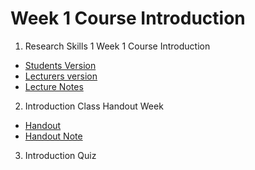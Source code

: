 # Week 1 Course Introduction


1. Research Skills 1 Week 1 Course Introduction 
- [Students Version](/week1/materials/Introduction-%20Student-Version.pptx) 
- [Lecturers version](/week1/materials/Introduction-Lecturers%20-Version.pptx)
- [Lecture Notes](/week1/materials/Class-Handout-Course-Introduction.md) 
2. Introduction Class Handout Week 
- [Handout](/week1/materials/Class-Handout-Course-Introduction.docx)
- [Handout Note](/week1/materials/Handout-Introduction.md)
3. Introduction Quiz 